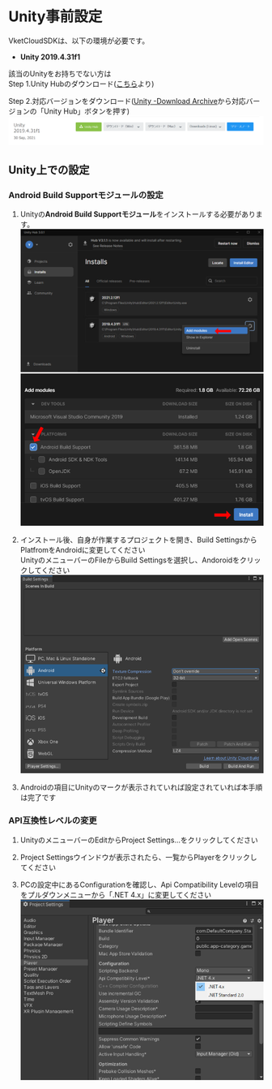 
# **Unity事前設定**
VketCloudSDKは、以下の環境が必要です。

- **Unity 2019.4.31f1**

該当のUnityをお持ちでない方は  
Step 1.Unity Hubのダウンロード([こちら](https://unity3d.com/jp/get-unity/download)より)  

Step 2.対応バージョンをダウンロード([Unity -Download Archive](https://unity3d.com/jp/get-unity/download/archive)から対応バージョンの「Unity Hub」ボタンを押す)  
![DownloadVersion](img/DownloadVersion.png)

## **Unity上での設定**
### Android Build Supportモジュールの設定
1. Unityの**Android Build Supportモジュール**をインストールする必要があります。
    ![AddModules](img/AddModules.jpg)
    ![AndroidSupportInstall](img/AndroidSupportInstall.jpg)  

2. インストール後、自身が作業するプロジェクトを開き、Build SettingsからPlatfromをAndroidに変更してください<br>
UnityのメニューバーのFileからBuild Settingsを選択し、Andoroidをクリックしてください
    ![PlatformSetting](img/PlatformSettings.png)  

3. Androidの項目にUnityのマークが表示されていれば設定されていれば本手順は完了です

### **API互換性レベルの変更**
1. UnityのメニューバーのEditからProject Settings...をクリックしてください  

2. Project Settingsウインドウが表示されたら、一覧からPlayerをクリックしてください  

3. PCの設定中にあるConfigurationを確認し、Api Compatibility Levelの項目をプルダウンメニューから「.NET 4.x」に変更してください
    ![ApiCompatibilityLevelSetting](img/ApiCompatibilityLevelSetting.png)